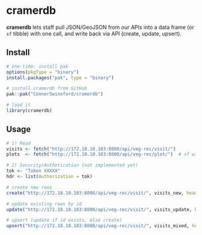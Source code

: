 # cramerdb

**cramerdb** lets staff pull JSON/GeoJSON from our APIs into a data frame (or `sf` tibble) with one call, and write back via API (create, update, upsert).

## Install
```r
# one-time: install pak
options(pkgType = "binary")
install.packages("pak", type = "binary")

# install cramerdb from GitHub
pak::pak("ConnerSwineford/cramerdb")

# load it
library(cramerdb)
```

## Usage
```r
# 1) Read 
visits <- fetch("http://172.18.10.103:8000/api/veg-rec/visit/")
plots  <- fetch("http://172.18.10.103:8000/api/veg-rec/plot/")  # sf with geom

# 2) Security/Authetication (not implemented yet)
tok <- "Token XXXXX" 
hdr <- list(Authorization = tok)

# create new rows
create("http://172.18.10.103:8000/api/veg-rec/visit/", visits_new, headers = hdr)

# update existing rows by id
update("http://172.18.10.103:8000/api/veg-rec/visit/", visits_update, headers = hdr)

# upsert (update if id exists, else create)
upsert("http://172.18.10.103:8000/api/veg-rec/visit/", visits_mixed, headers = hdr)
```
